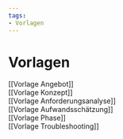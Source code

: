 ```yaml
---
tags:
- Vorlagen
---
```


# Vorlagen

[[Vorlage Angebot]]  
[[Vorlage Konzept]]  
[[Vorlage Anforderungsanalyse]]  
[[Vorlage Aufwandsschätzung]]  
[[Vorlage Phase]]  
[[Vorlage Troubleshooting]]